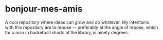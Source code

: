 # bonjour-mes-amis
A cool repository where ideas can grow and do whatever.
My intentions with this repository are to repose -- preferably at the angle of repose, which for a man in basketball shorts at the library, is ninety degrees.
